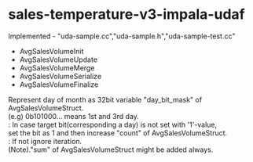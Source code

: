 # sales-temperature-v3-impala-udaf

<p>Implemented - "uda-sample.cc","uda-sample.h","uda-sample-test.cc"

- AvgSalesVolumeInit</br>
- AvgSalesVolumeUpdate</br>
- AvgSalesVolumeMerge</br>
- AvgSalesVolumeSerialize</br>
- AvgSalesVolumeFinalize</br>


Represent day of month as 32bit variable "day_bit_mask" of AvgSalesVolumeStruct. </br>
(e.g) 0b101000...  means 1st and 3rd day. </br>
: In case target bit(corresponding a day) is not set with '1'-value,</br>
set the bit as 1 and then increase "count" of AvgSalesVolumeStruct.</br>
: If not ignore iteration.</br>
(Note)."sum" of AvgSalesVolumeStruct might be added always.</br>
